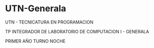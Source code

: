 # UTN-Generala

UTN - TECNICATURA EN PROGRAMACION

TP INTEGRADOR DE LABORATORIO DE COMPUTACION I - GENERALA

PRIMER AÑO
TURNO NOCHE
